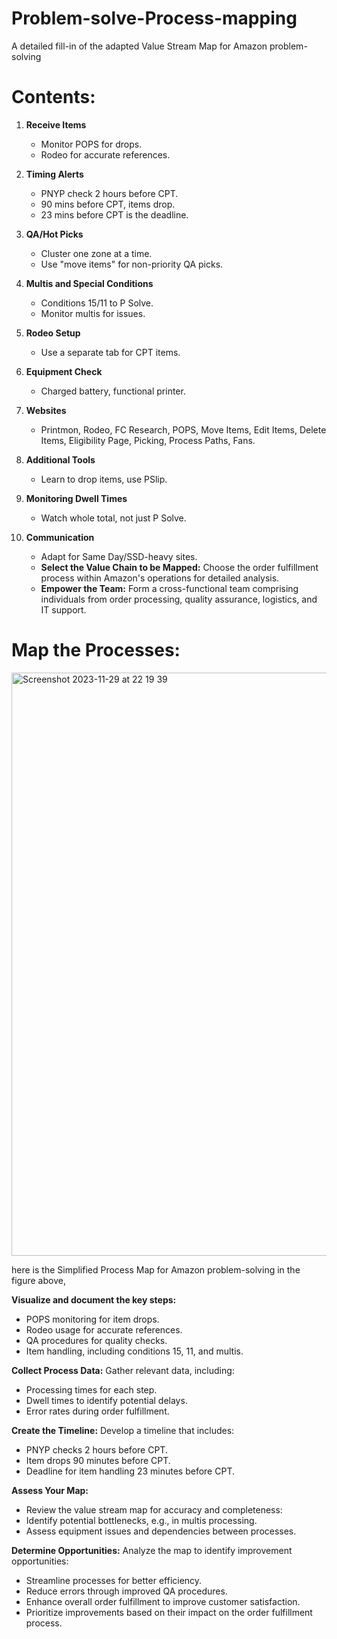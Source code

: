 # Problem-solve-Process-mapping
A detailed fill-in of the adapted Value Stream Map for Amazon problem-solving

# Contents:

1. **Receive Items**
   - Monitor POPS for drops.
   - Rodeo for accurate references.

2. **Timing Alerts**
   - PNYP check 2 hours before CPT.
   - 90 mins before CPT, items drop.
   - 23 mins before CPT is the deadline.

3. **QA/Hot Picks**
   - Cluster one zone at a time.
   - Use "move items" for non-priority QA picks.

4. **Multis and Special Conditions**
   - Conditions 15/11 to P Solve.
   - Monitor multis for issues.

5. **Rodeo Setup**
   - Use a separate tab for CPT items.

6. **Equipment Check**
   - Charged battery, functional printer.

7. **Websites**
   - Printmon, Rodeo, FC Research, POPS, Move Items, Edit Items, Delete Items, Eligibility Page, Picking, Process Paths, Fans.

8. **Additional Tools**
   - Learn to drop items, use PSlip.

9. **Monitoring Dwell Times**
   - Watch whole total, not just P Solve.

10. **Communication**
    - Adapt for Same Day/SSD-heavy sites.
    - **Select the Value Chain to be Mapped:**
      Choose the order fulfillment process within Amazon's operations for detailed analysis.
    - **Empower the Team:**
      Form a cross-functional team comprising individuals from order processing, quality assurance, logistics, and IT support.

# Map the Processes:
 <img width="933" alt="Screenshot 2023-11-29 at 22 19 39" src="https://github.com/Stanitaa/Problem-solve-Process-mapping/assets/152231834/f1b8c5d7-830e-427a-ad54-020a766673a9">
 
 here is the Simplified Process Map for Amazon problem-solving in the figure above,


**Visualize and document the key steps:**
* POPS monitoring for item drops.
* Rodeo usage for accurate references.
* QA procedures for quality checks.
* Item handling, including conditions 15, 11, and multis.

**Collect Process Data:** Gather relevant data, including:
* Processing times for each step.
* Dwell times to identify potential delays.
* Error rates during order fulfillment.

**Create the Timeline:** Develop a timeline that includes:
* PNYP checks 2 hours before CPT.
* Item drops 90 minutes before CPT.
* Deadline for item handling 23 minutes before CPT.

**Assess Your Map:**
* Review the value stream map for accuracy and completeness:
* Identify potential bottlenecks, e.g., in multis processing.
* Assess equipment issues and dependencies between processes.

**Determine Opportunities:** Analyze the map to identify improvement opportunities:
* Streamline processes for better efficiency.
* Reduce errors through improved QA procedures.
* Enhance overall order fulfillment to improve customer satisfaction.
* Prioritize improvements based on their impact on the order fulfillment process.




   

   
   
   
